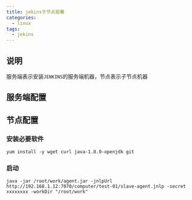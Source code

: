 ```yaml
---
title: jekins子节点部署
categories:
  - linux
tags:
  - jekins
---
```


## 说明

服务端表示安装`JENKINS`的服务端机器，节点表示子节点机器

## 服务端配置

## 节点配置

### 安装必要软件

```
yum install -y wget curl java-1.8.0-openjdk git
```

### 启动

```
java -jar /root/work/agent.jar -jnlpUrl http://192.168.1.12:7070/computer/test-01/slave-agent.jnlp -secret xxxxxxxx -workDir "/root/work"
```
